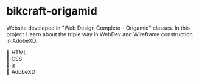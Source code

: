 # bikcraft-origamid
 Website developed in "Web Design Completo - Origamid" classes. In this project I learn about the triple way in WebDev and Wireframe construction in AdobeXD. 
 
 :pushpin: HTML
 <br>
 :pushpin: CSS
 <br>
 :pushpin: js
 <br>
 :pushpin: AdobeXD
